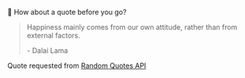 📣 How about a quote before you go?

> Happiness mainly comes from our own attitude, rather than from external factors.
>
> <p>- Dalai Lama</p>

Quote requested from [Random Quotes API](https://github.com/lukePeavey/quotable)
